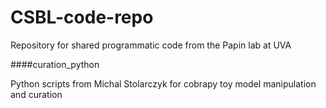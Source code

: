 # CSBL-code-repo
Repository for shared programmatic code from the Papin lab at UVA




####curation_python

Python scripts from Michal Stolarczyk for cobrapy toy model manipulation and curation